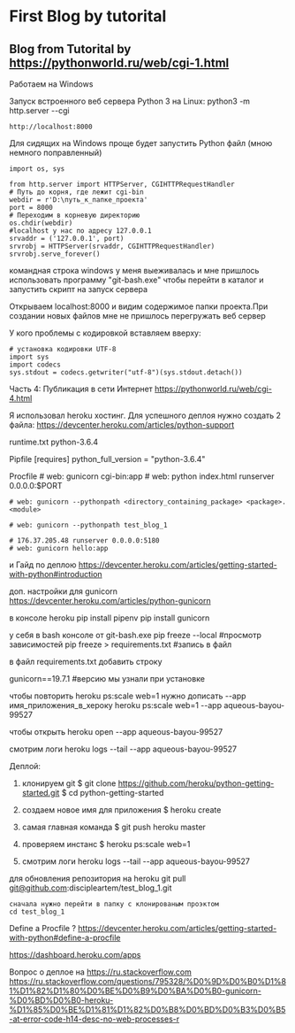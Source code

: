 # First Blog by tutorital

## Blog from Tutorital by https://pythonworld.ru/web/cgi-1.html

Работаем на Windows

Запуск встроенного веб сервера Python 3 на Linux:
    python3 -m http.server --cgi

    http://localhost:8000

Для сидящих на Windows проще будет запустить Python файл (мною немного поправленный)

    import os, sys

    from http.server import HTTPServer, CGIHTTPRequestHandler
    # Путь до корня, где лежит cgi-bin
    webdir = r'D:\путь_к_папке_проекта'
    port = 8000
    # Переходим в корневую директорию
    os.chdir(webdir)
    #localhost у нас по адресу 127.0.0.1
    srvaddr = ('127.0.0.1', port)
    srvrobj = HTTPServer(srvaddr, CGIHTTPRequestHandler)
    srvrobj.serve_forever()


командная строка windows у меня выеживалась и мне пришлось использовать программу "git-bash.exe"
чтобы перейти в каталог и запустить скрипт на запуск сервера

Открываем localhost:8000 и видим содержимое папки проекта.При создании новых файлов мне не пришлось перегружать веб сервер

У кого проблемы с кодировкой вставляем вверху:

    # установка кодировки UTF-8
    import sys
    import codecs
    sys.stdout = codecs.getwriter("utf-8")(sys.stdout.detach())


Часть 4: Публикация в сети Интернет
https://pythonworld.ru/web/cgi-4.html

Я использовал heroku хостинг.
Для успешного деплоя нужно создать 2 файла:
https://devcenter.heroku.com/articles/python-support

runtime.txt
    python-3.6.4

Pipfile
    [requires]
    python_full_version = "python-3.6.4"

Procfile
    # web: gunicorn cgi-bin:app
    # web: python index.html runserver 0.0.0.0:$PORT

    # web: gunicorn --pythonpath <directory_containing_package> <package>.<module>

    # web: gunicorn --pythonpath test_blog_1

    # 176.37.205.48 runserver 0.0.0.0:5180
    # web: gunicorn hello:app

и Гайд по деплою https://devcenter.heroku.com/articles/getting-started-with-python#introduction

доп. настройки для gunicorn
https://devcenter.heroku.com/articles/python-gunicorn

в консоле heroku
    pip install pipenv
    pip install gunicorn

у себя в bash консоле от git-bash.exe
   pip freeze --local  #просмотр зависимостей
   pip freeze > requirements.txt #запись в файл

в файл requirements.txt добавить строку

gunicorn==19.7.1  #версию мы узнали при установке

чтобы повторить heroku ps:scale web=1 нужно дописать --app имя_приложения_в_хероку
heroku ps:scale web=1 --app aqueous-bayou-99527

чтобы открыть
 heroku open --app aqueous-bayou-99527

смотрим логи
 heroku logs --tail --app aqueous-bayou-99527

Деплой:

1) клонируем git
    $ git clone https://github.com/heroku/python-getting-started.git
    $ cd python-getting-started

2) создаем новое имя для приложения
    $ heroku create

3) самая главная команда
    $ git push heroku master

4) проверяем инстанс
    $ heroku ps:scale web=1

5) смотрим логи
 heroku logs --tail --app aqueous-bayou-99527

для обновления репозитория на heroku
git pull git@github.com:discipleartem/test_blog_1.git

    сначала нужно перейти в папку с клонированым проэктом
    cd test_blog_1


Define a Procfile ?
https://devcenter.heroku.com/articles/getting-started-with-python#define-a-procfile

https://dashboard.heroku.com/apps

Вопрос о деплое на https://ru.stackoverflow.com
https://ru.stackoverflow.com/questions/795328/%D0%9D%D0%B0%D1%81%D1%82%D1%80%D0%BE%D0%B9%D0%BA%D0%B0-gunicorn-%D0%BD%D0%B0-heroku-%D1%85%D0%BE%D1%81%D1%82%D0%B8%D0%BD%D0%B3%D0%B5-at-error-code-h14-desc-no-web-processes-r
